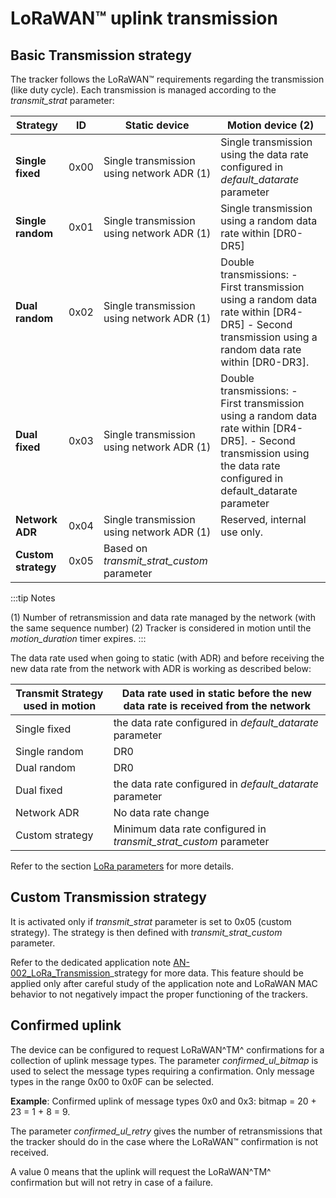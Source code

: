 # LoRaWAN&trade; uplink transmission

## Basic Transmission strategy

The tracker follows the LoRaWAN&trade; requirements regarding the transmission (like duty cycle). Each transmission is managed according to the *transmit_strat* parameter:

|Strategy |ID |Static device|Motion device (2)|
|-------------|-------|-----------------|---------------------|
|**Single fixed** |0x00 |Single transmission using network ADR (1)|Single transmission using the data rate configured in *default_datarate* parameter|
|**Single random** |0x01 |Single transmission using network ADR (1)|Single transmission using a random data rate within [DR0-DR5]|
|**Dual random** |0x02 |Single transmission using network ADR (1)|Double transmissions: -	First transmission using a random data rate within [DR4-DR5] - Second transmission using a random data rate within [DR0-DR3].|
|**Dual fixed** |0x03 |Single transmission using network ADR (1)|Double transmissions: - First transmission using a random data rate within [DR4-DR5]. - Second transmission using the data rate configured in default_datarate parameter|
|**Network ADR** |0x04 |Single transmission using network ADR (1)|Reserved, internal use only.|
|**Custom strategy** |0x05 |Based on *transmit_strat_custom* parameter| |

:::tip Notes

(1)  Number of retransmission and data rate managed by the network (with the same sequence number)
(2)  Tracker is considered in motion until the *motion_duration* timer expires.
:::

The data rate used when going to static (with ADR) and before receiving the new data rate from the network with ADR is working as described below:

|Transmit Strategy used in motion|Data rate used in static before the new data rate is received from the network|
|--------------------------------|---------------------------------------------|
|  Single fixed                  |the data rate configured in *default_datarate* parameter   |
|  Single random                 |DR0                            |
|  Dual random                   |DR0                            |
|  Dual fixed                    |the data rate configured in *default_datarate* parameter   |
|  Network ADR                   |No data rate change            |
|  Custom strategy               | Minimum data rate configured in *transmit_strat_custom* parameter   |

 Refer to the section [LoRa parameters](/downlink-messages/parameters-configuration/readme.md) for more details.

## Custom Transmission strategy

It is activated only if *transmit_strat* parameter is set to 0x05 (custom strategy). The strategy is then defined with *transmit_strat_custom* parameter.

Refer to the dedicated application note [AN-002_LoRa_Transmission](https://actilitysa.sharepoint.com/:f:/t/aby/Evqx0qp6AQ1OqrI7-2DoIxsB1wKjLBjykfPh2p7Lo8mP7g?e=VrNdaS)\_strategy for more data.
This feature should be applied only after careful study of the application note and LoRaWAN MAC behavior to not negatively impact the proper functioning of the trackers.

## Confirmed uplink

The device can be configured to request LoRaWAN^TM^ confirmations for a collection of uplink message types. The parameter *confirmed_ul_bitmap* is used to select the message types requiring a confirmation. Only message types in the range 0x00 to 0x0F can be selected.

**Example**: Confirmed uplink of message types 0x0 and 0x3: bitmap = 20 + 23 = 1 + 8 = 9.

The parameter *confirmed_ul_retry* gives the number of retransmissions that the tracker should do in the case where the LoRaWAN&trade; confirmation is not received.

A value 0 means that the uplink will request the LoRaWAN^TM^ confirmation but will not retry in case of a failure.